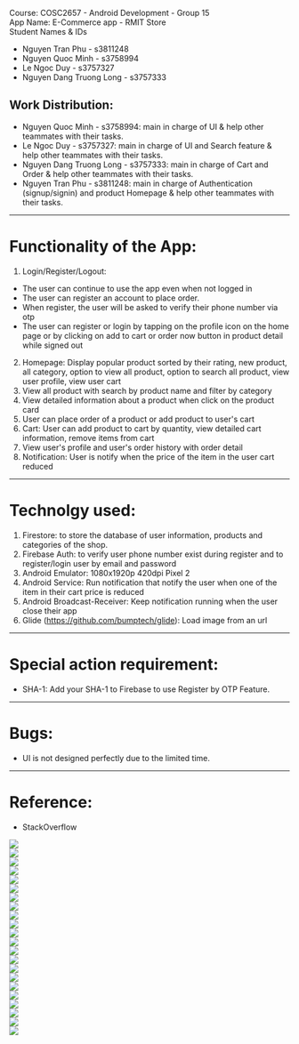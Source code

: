 Course: COSC2657 - Android Development - Group 15 <br />
App Name: E-Commerce app - RMIT Store <br />
Student Names & IDs
* Nguyen Tran Phu - s3811248
* Nguyen Quoc Minh - s3758994
* Le Ngoc Duy - s3757327
* Nguyen Dang Truong Long - s3757333   

## Work Distribution:
* Nguyen Quoc Minh - s3758994: main in charge of UI & help other teammates with their tasks.
* Le Ngoc Duy - s3757327: main in charge of UI and Search feature & help other teammates with their tasks.
* Nguyen Dang Truong Long - s3757333: main in charge of Cart and Order & help other teammates with their tasks.
* Nguyen Tran Phu - s3811248: main in charge of Authentication (signup/signin) and product Homepage & help other teammates with their tasks.	
--------------------------------------------
# Functionality of the App:
1. Login/Register/Logout:
- The user can continue to use the app even when not logged in
- The user can register an account to place order.
- When register, the user will be asked to verify their phone number via otp
- The user can register or login by tapping on the profile icon on the home page or by clicking on add to cart or 
  order now button in product detail while signed out
2. Homepage: Display popular product sorted by their rating, new product, all category, option to view all product, option to search all product, view user profile, view user cart
3. View all product with search by product name and filter by category
4. View detailed information about a product when click on the product card
5. User can place order of a product or add product to user's cart
6. Cart: User can add product to cart by quantity, view detailed cart information, remove items from cart
7. View user's profile and user's order history with order detail
8. Notification: User is notify when the price of the item in the user cart reduced
--------------------------------------------
# Technolgy used:
1. Firestore: to store the database of user information, products and categories of the shop.
2. Firebase Auth: to verify user phone number exist during register and to register/login user by email and password
3. Android Emulator: 1080x1920p 420dpi Pixel 2
4. Android Service: Run notification that notify the user when one of the item in their cart price is reduced
5. Android Broadcast-Receiver: Keep notification running when the user close their app 
6. Glide (https://github.com/bumptech/glide): Load image from an url
--------------------------------------------
# Special action requirement:
- SHA-1: Add your SHA-1 to Firebase to use Register by OTP Feature.
--------------------------------------------
# Bugs:
- UI is not designed perfectly due to the limited time.  
--------------------------------------------
# Reference:
- StackOverflow

![](demo-images/p1.jpg)<br />
![](demo-images/p2.jpg)<br />
![](demo-images/p3.jpg)<br />
![](demo-images/p4.jpg)<br />
![](demo-images/p5.jpg)<br />
![](demo-images/p6.jpg)<br />
![](demo-images/p7.jpg)<br />
![](demo-images/p8.jpg)<br />
![](demo-images/p9.jpg)<br />
![](demo-images/p10.jpg)<br />
![](demo-images/p11.jpg)<br />
![](demo-images/p12.jpg)<br />
![](demo-images/p13.jpg)<br />
![](demo-images/p14.jpg)<br />
![](demo-images/p15.jpg)<br />
![](demo-images/p16.jpg)<br />
![](demo-images/p17.jpg)<br />
![](demo-images/p18.jpg)<br />
![](demo-images/p19.jpg)<br />
![](demo-images/p20.jpg)<br />
![](demo-images/p21.jpg)<br />
![](demo-images/p22.jpg)

